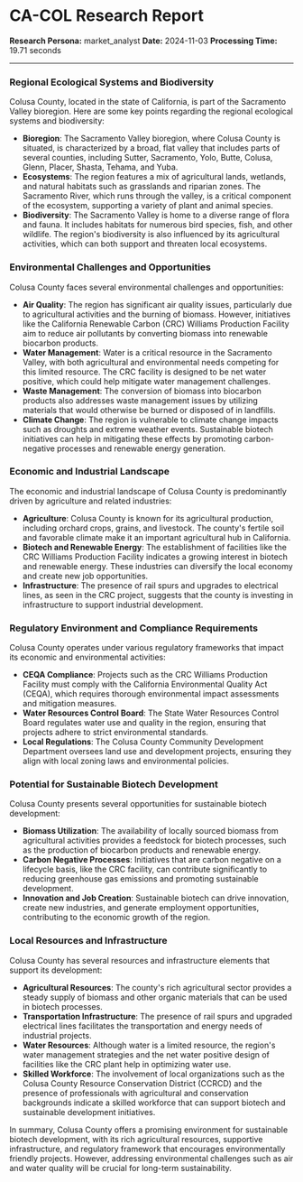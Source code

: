 # CA-COL Research Report

**Research Persona:** market_analyst
**Date:** 2024-11-03
**Processing Time:** 19.71 seconds

---

### Regional Ecological Systems and Biodiversity

Colusa County, located in the state of California, is part of the Sacramento Valley bioregion. Here are some key points regarding the regional ecological systems and biodiversity:

- **Bioregion**: The Sacramento Valley bioregion, where Colusa County is situated, is characterized by a broad, flat valley that includes parts of several counties, including Sutter, Sacramento, Yolo, Butte, Colusa, Glenn, Placer, Shasta, Tehama, and Yuba.
- **Ecosystems**: The region features a mix of agricultural lands, wetlands, and natural habitats such as grasslands and riparian zones. The Sacramento River, which runs through the valley, is a critical component of the ecosystem, supporting a variety of plant and animal species.
- **Biodiversity**: The Sacramento Valley is home to a diverse range of flora and fauna. It includes habitats for numerous bird species, fish, and other wildlife. The region's biodiversity is also influenced by its agricultural activities, which can both support and threaten local ecosystems.

### Environmental Challenges and Opportunities

Colusa County faces several environmental challenges and opportunities:

- **Air Quality**: The region has significant air quality issues, particularly due to agricultural activities and the burning of biomass. However, initiatives like the California Renewable Carbon (CRC) Williams Production Facility aim to reduce air pollutants by converting biomass into renewable biocarbon products.
- **Water Management**: Water is a critical resource in the Sacramento Valley, with both agricultural and environmental needs competing for this limited resource. The CRC facility is designed to be net water positive, which could help mitigate water management challenges.
- **Waste Management**: The conversion of biomass into biocarbon products also addresses waste management issues by utilizing materials that would otherwise be burned or disposed of in landfills.
- **Climate Change**: The region is vulnerable to climate change impacts such as droughts and extreme weather events. Sustainable biotech initiatives can help in mitigating these effects by promoting carbon-negative processes and renewable energy generation.

### Economic and Industrial Landscape

The economic and industrial landscape of Colusa County is predominantly driven by agriculture and related industries:

- **Agriculture**: Colusa County is known for its agricultural production, including orchard crops, grains, and livestock. The county's fertile soil and favorable climate make it an important agricultural hub in California.
- **Biotech and Renewable Energy**: The establishment of facilities like the CRC Williams Production Facility indicates a growing interest in biotech and renewable energy. These industries can diversify the local economy and create new job opportunities.
- **Infrastructure**: The presence of rail spurs and upgrades to electrical lines, as seen in the CRC project, suggests that the county is investing in infrastructure to support industrial development.

### Regulatory Environment and Compliance Requirements

Colusa County operates under various regulatory frameworks that impact its economic and environmental activities:

- **CEQA Compliance**: Projects such as the CRC Williams Production Facility must comply with the California Environmental Quality Act (CEQA), which requires thorough environmental impact assessments and mitigation measures.
- **Water Resources Control Board**: The State Water Resources Control Board regulates water use and quality in the region, ensuring that projects adhere to strict environmental standards.
- **Local Regulations**: The Colusa County Community Development Department oversees land use and development projects, ensuring they align with local zoning laws and environmental policies.

### Potential for Sustainable Biotech Development

Colusa County presents several opportunities for sustainable biotech development:

- **Biomass Utilization**: The availability of locally sourced biomass from agricultural activities provides a feedstock for biotech processes, such as the production of biocarbon products and renewable energy.
- **Carbon Negative Processes**: Initiatives that are carbon negative on a lifecycle basis, like the CRC facility, can contribute significantly to reducing greenhouse gas emissions and promoting sustainable development.
- **Innovation and Job Creation**: Sustainable biotech can drive innovation, create new industries, and generate employment opportunities, contributing to the economic growth of the region.

### Local Resources and Infrastructure

Colusa County has several resources and infrastructure elements that support its development:

- **Agricultural Resources**: The county's rich agricultural sector provides a steady supply of biomass and other organic materials that can be used in biotech processes.
- **Transportation Infrastructure**: The presence of rail spurs and upgraded electrical lines facilitates the transportation and energy needs of industrial projects.
- **Water Resources**: Although water is a limited resource, the region's water management strategies and the net water positive design of facilities like the CRC plant help in optimizing water use.
- **Skilled Workforce**: The involvement of local organizations such as the Colusa County Resource Conservation District (CCRCD) and the presence of professionals with agricultural and conservation backgrounds indicate a skilled workforce that can support biotech and sustainable development initiatives.

In summary, Colusa County offers a promising environment for sustainable biotech development, with its rich agricultural resources, supportive infrastructure, and regulatory framework that encourages environmentally friendly projects. However, addressing environmental challenges such as air and water quality will be crucial for long-term sustainability.